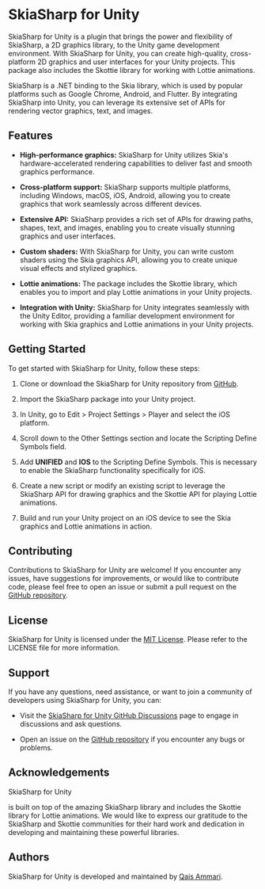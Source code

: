 # SkiaSharp for Unity

SkiaSharp for Unity is a plugin that brings the power and flexibility of SkiaSharp, a 2D graphics library, to the Unity game development environment. With SkiaSharp for Unity, you can create high-quality, cross-platform 2D graphics and user interfaces for your Unity projects. This package also includes the Skottie library for working with Lottie animations.

SkiaSharp is a .NET binding to the Skia library, which is used by popular platforms such as Google Chrome, Android, and Flutter. By integrating SkiaSharp into Unity, you can leverage its extensive set of APIs for rendering vector graphics, text, and images.

## Features

- **High-performance graphics:** SkiaSharp for Unity utilizes Skia's hardware-accelerated rendering capabilities to deliver fast and smooth graphics performance.

- **Cross-platform support:** SkiaSharp supports multiple platforms, including Windows, macOS, iOS, Android, allowing you to create graphics that work seamlessly across different devices.

- **Extensive API:** SkiaSharp provides a rich set of APIs for drawing paths, shapes, text, and images, enabling you to create visually stunning graphics and user interfaces.

- **Custom shaders:** With SkiaSharp for Unity, you can write custom shaders using the Skia graphics API, allowing you to create unique visual effects and stylized graphics.

- **Lottie animations:** The package includes the Skottie library, which enables you to import and play Lottie animations in your Unity projects.

- **Integration with Unity:** SkiaSharp for Unity integrates seamlessly with the Unity Editor, providing a familiar development environment for working with Skia graphics and Lottie animations in your Unity projects.

## Getting Started

To get started with SkiaSharp for Unity, follow these steps:

1. Clone or download the SkiaSharp for Unity repository from [GitHub](git@github.com:ammariqais/SkiaForUnity.git).

2. Import the SkiaSharp package into your Unity project.

3. In Unity, go to Edit > Project Settings > Player and select the iOS platform.

4. Scroll down to the Other Settings section and locate the Scripting Define Symbols field.

5. Add __UNIFIED__ and __IOS__ to the Scripting Define Symbols. This is necessary to enable the SkiaSharp functionality specifically for iOS.

6. Create a new script or modify an existing script to leverage the SkiaSharp API for drawing graphics and the Skottie API for playing Lottie       animations.

7. Build and run your Unity project on an iOS device to see the Skia graphics and Lottie animations in action.

## Contributing

Contributions to SkiaSharp for Unity are welcome! If you encounter any issues, have suggestions for improvements, or would like to contribute code, please feel free to open an issue or submit a pull request on the [GitHub repository](https://github.com/ammariqais/SkiaForUnity).

## License

SkiaSharp for Unity is licensed under the [MIT License](https://github.com/ammariqais/SkiaForUnity/blob/main/LICENSE). Please refer to the LICENSE file for more information.

## Support

If you have any questions, need assistance, or want to join a community of developers using SkiaSharp for Unity, you can:

- Visit the [SkiaSharp for Unity GitHub Discussions](https://github.com/ammariqais/SkiaForUnity/discussions) page to engage in discussions and ask questions.

- Open an issue on the [GitHub repository](https://github.com/ammariqais/SkiaForUnity/issues) if you encounter any bugs or problems.

## Acknowledgements

SkiaSharp for Unity

 is built on top of the amazing SkiaSharp library and includes the Skottie library for Lottie animations. We would like to express our gratitude to the SkiaSharp and Skottie communities for their hard work and dedication in developing and maintaining these powerful libraries.

## Authors

SkiaSharp for Unity is developed and maintained by [Qais Ammari](https://github.com/ammariqais).
